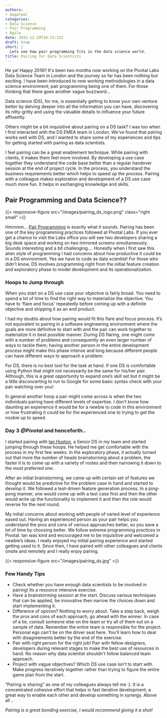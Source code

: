 ```yaml
---
authors:
- magarwal
categories:
- Data Science
- Pair Programming
- Agile
date: 2015-12-29T10:13:32Z
draft: true
short: |
  Lets see how pair programming fits in the data science world.
title: Pairing for Data Scientists
---
```


He ya! Happy 2016!! It's been two months now working on the Pivotal Labs Data Science Team in London and the journey so far has been nothing but exciting. I have been introduced to new working methodologies in a data science environment; pair programming being one of them. For those thinking that there goes another vague buzzword...

Data science (DS), for me, is essentially getting to know your own venture better by delving deeper into all the information you can have, discovering its nitty-gritty and using the valuable details to influence your future affluently.

Others might be a bit inquisitive about pairing on a DS task? I was too when I first interacted with the DS EMEA team in London. We've found that pairing works well with DS, and I wanted to share some of my experiences and tips for getting started with pairing as data scientists.

I feel pairing can be a great enablement technique. While pairing with clients, it makes them feel more involved. By developing a use case together they understand the code base better than a regular handover session at the end of project cycle. In the process, you understand the business requirements better which helps to speed up the process. Pairing with a colleague makes exploration and development of a DS use case much more fun. It helps in exchanging knowledge and skills.

## Pair Programming and Data Science??
{{< responsive-figure src="/images/pairing_ds_logo.png" class="right small" >}}

Hmmmm… [Pair Programming](https://blog.pivotal.io/tag/paired-programming) is exactly what it sounds. Pairing has been one of the key programming practices followed at Pivotal Labs. If you ever get a chance to visit the Labs office you will see two developers sharing a big desk space and working on two mirrored screens simultaneously. Sounds interesting and a bit challenging…. Honestly when I first saw this alien style of programming I had concerns about how productive it could be in a DS environment. Yes we have to code as data scientist! For those who didn’t know, DS involves programming right from the initial feature creation and exploratory phase to model development and its operationalization.

### Hoops to Jump through
When you start on a DS use case your objective is fairly broad. You need to spend a lot of time to find the right way to materialize the objective. You have to 'flare and focus' repeatedly before coming up with a definite objective and shipping it as an end product.

I had my doubts about how pairing would fit this flare and focus process. It’s not equivalent to pairing in a software engineering environment where the goals are more definitive to start with and the pair can work together to materialize it in best possible manner. During DS flaring, one might come with a number of problems and consequently an even larger number of ways to tackle them; having another person in the entire development process might make this phase intense and long because different people can have different ways to approach a problem.

For DS, there is no best tool for the task at hand. If one DS is comfortable using Python that might not necessarily be the same for his/her pair. Although, this is a great opportunity to expand one’s skill set but it might be a little disconcerting to run to Google for some basic syntax check with your pair watching over you!

In general another hoop a pair might come across is when the two individuals pairing have different levels of expertise. I don't know how daunting an experience it would be for a newbie to code in this environment or how frustrating it could be for the experienced one to trying to get the noobie up to speed.

### Day 3 _@Pivotal_ and henceforth..
I started pairing with [Ian Huston](https://twitter.com/ianhuston), a Senior DS in my team and started jumping through these hoops. He helped me get comfortable with the process in my first few weeks. In the exploratory phase, it actually turned out that more the number of heads brainstorming about a problem, the faster it is to come up with a variety of routes and then narrowing it down to the most preferred one.

After an initial brainstorming, we came up with certain set of features we thought would be predictive for the problem case in hand and started to develop it. We followed a test-driven feature generation process. In a ping-pong manner, one would come up with a test case first and then the other would write up the functionality to implement it and then the role would reverse for the next round.

My initial concerns about working with people of varied level of experience eased out. Having an experienced person as your pair helps you understand the pros and cons of various approaches better, so you save a lot of time by choosing better. We follow extreme programming practices in Pivotal. Ian was kind and encouraged me to be inquisitive and welcomed a newbie’s ideas. I really enjoyed my initial pairing experience and started getting used to it. Since then, I have paired with other colleagues and clients onsite and remotely and I really enjoy pairing.

{{< responsive-figure src="/images/pairing_ds.jpg" >}}

### Few Handy Tips
* Check whether you have enough data scientists to be involved in pairing! Its a resource intensive exercise.
* Have a brainstorming session at the start. Discuss various techniques that can be applied, be innovative then narrow the choices down and start implementing it.
* Difference of opinion? Nothing to worry about. Take a step back, weigh the pros and cons of each approach, go ahead with the winner. In case of a tie, consult someone else on the team or try all of them out on a sample of data. Remember the entire team is responsible for the project. Personal ego can't be on the driver seat here. You'll learn how to deal with disagreements better by the end of the exercise.
* Pair with right person for the right job! Pair with fellow designers, developers during relevant stages to make the best use of resources in hand. No reason why data scientist shouldn't follow balanced team approach.
* Project with vague objectives? Which DS use case isn't to start with. Make progress iteratively together rather than trying to figure the entire game plan from the start.

“Pairing is sharing” as one of my colleagues always tell me :). It is a concentrated cohesive effort that helps in fast iterative development; a great way to enable each other and develop something in synergy. Above all ..

_Pairing is a great bonding exercise, I would recommend giving it a shot!_
